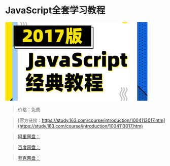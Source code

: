# JavaScript全套学习教程

![img](../../../assets/study163/free/bf208bc8cc5b48f583c25b00d96acb49.jpg)

> 价格：免费

> [官方链接：https://study.163.com/course/introduction/1004113017.htm](https://study.163.com/course/introduction/1004113017.htm)

> [阿里网盘：]()

> [百度网盘：]()

> [夸克网盘：]()
